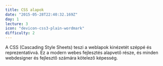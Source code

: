 ```yaml
---
title: CSS alapok
date: "2015-05-28T22:40:32.169Z"
day: 1
lecture: 3
icon: "devicon-css3-plain-wordmark"
difficulty: 2
---
```


A CSS (Cascading Style Sheets) teszi a weblapok kinézetét széppé és reprezentatívvá. Ez a modern webes fejlesztés alapvető része, és minden webdesigner és fejlesztő számára kötelező képesség.